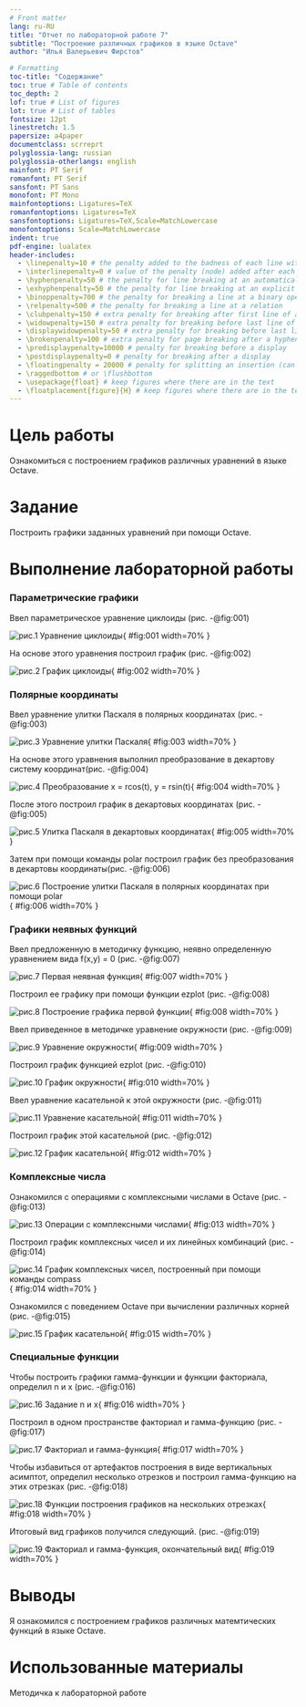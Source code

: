 ```yaml
---
# Front matter
lang: ru-RU
title: "Отчет по лабораторной работе 7"
subtitle: "Построение различных графиков в языке Octave"
author: "Илья Валерьевич Фирстов"

# Formatting
toc-title: "Содержание"
toc: true # Table of contents
toc_depth: 2
lof: true # List of figures
lot: true # List of tables
fontsize: 12pt
linestretch: 1.5
papersize: a4paper
documentclass: scrreprt
polyglossia-lang: russian
polyglossia-otherlangs: english
mainfont: PT Serif
romanfont: PT Serif
sansfont: PT Sans
monofont: PT Mono
mainfontoptions: Ligatures=TeX
romanfontoptions: Ligatures=TeX
sansfontoptions: Ligatures=TeX,Scale=MatchLowercase
monofontoptions: Scale=MatchLowercase
indent: true
pdf-engine: lualatex
header-includes:
  - \linepenalty=10 # the penalty added to the badness of each line within a paragraph (no associated penalty node) Increasing the value makes tex try to have fewer lines in the paragraph.
  - \interlinepenalty=0 # value of the penalty (node) added after each line of a paragraph.
  - \hyphenpenalty=50 # the penalty for line breaking at an automatically inserted hyphen
  - \exhyphenpenalty=50 # the penalty for line breaking at an explicit hyphen
  - \binoppenalty=700 # the penalty for breaking a line at a binary operator
  - \relpenalty=500 # the penalty for breaking a line at a relation
  - \clubpenalty=150 # extra penalty for breaking after first line of a paragraph
  - \widowpenalty=150 # extra penalty for breaking before last line of a paragraph
  - \displaywidowpenalty=50 # extra penalty for breaking before last line before a display math
  - \brokenpenalty=100 # extra penalty for page breaking after a hyphenated line
  - \predisplaypenalty=10000 # penalty for breaking before a display
  - \postdisplaypenalty=0 # penalty for breaking after a display
  - \floatingpenalty = 20000 # penalty for splitting an insertion (can only be split footnote in standard LaTeX)
  - \raggedbottom # or \flushbottom
  - \usepackage{float} # keep figures where there are in the text
  - \floatplacement{figure}{H} # keep figures where there are in the text
---
```


# Цель работы

Ознакомиться с построением графиков различных уравнений в языке Octave.

# Задание

Построить графики заданных уравнений при помощи Octave. 

# Выполнение лабораторной работы

### Параметрические графики

Ввел параметрическое уравнение циклоиды (рис. -@fig:001)

![рис.1 Уравнение циклоиды](image/1.png){ #fig:001 width=70% }

На основе этого уравнения построил график (рис. -@fig:002)

![рис.2 График циклоиды](image/cycloid.png){ #fig:002 width=70% }

### Полярные координаты

Ввел уравнение улитки Паскаля в полярных координатах (рис. -@fig:003)

![рис.3 Уравнение улитки Паскаля](image/2.png){ #fig:003 width=70% }

На основе этого уравнения выполнил преобразование в декартову систему координат(рис. -@fig:004)

![рис.4 Преобразование x = r*cos(t), y = r*sin(t)](image/3.png){ #fig:004 width=70% }

После этого построил график в декартовых координатах (рис. -@fig:005)

![рис.5 Улитка Паскаля в декартовых координатах ](image/limacon.png){ #fig:005 width=70% }

Затем при помощи команды polar построил график без преобразования в декартовы координаты(рис. -@fig:006)

![рис.6 Построение улитки Паскаля в полярных координатах при помощи polar ](image/limacon2.png){ #fig:006 width=70% }


### Графики неявных функций

Ввел предложенную в методичку функцию, неявно определенную уравнением вида f(x,y) = 0 (рис. -@fig:007)

![рис.7 Первая неявная функция ](image/4.png){ #fig:007 width=70% }

Построил ее графику при помощи функции ezplot (рис. -@fig:008)

![рис.8 Построение графика первой функции](image/impl1.png){ #fig:008 width=70% }

Ввел приведенное в методичке уравнение окружности (рис. -@fig:009)

![рис.9 Уравнение окружности](image/5.png){ #fig:009 width=70% }

Построил график функцией ezplot (рис. -@fig:010)

![рис.10 График окружности](image/impl2.png){ #fig:010 width=70% }

Ввел уравнение касательной к этой окружности (рис. -@fig:011)

![рис.11 Уравнение касательной ](image/6.png){ #fig:011 width=70% }

Построил график этой касательной (рис. -@fig:012)

![рис.12 График касательной ](image/impl3.png){ #fig:012 width=70% }

### Комплексные числа

Ознакомился с операциями с комплексными числами в Octave (рис. -@fig:013)

![рис.13 Операции с комплексными числами ](image/7.png){ #fig:013 width=70% }

Построил график комплексных чисел и их линейных комбинаций (рис. -@fig:014)

![рис.14 График комплексных чисел, построенный при помощи команды compass ](image/complex.png){ #fig:014 width=70% }

Ознакомился с поведением Octave при вычислении различных корней (рис. -@fig:015)

![рис.15 График касательной ](image/8.png){ #fig:015 width=70% }

### Специальные функции

Чтобы построить графики гамма-функции и функции факториала, определил n и x (рис. -@fig:016)

![рис.16 Задание n и x ](image/9.png){ #fig:016 width=70% }

Построил в одном пространстве факториал и гамма-функцию (рис. -@fig:017)

![рис.17 Факториал и гамма-функция ](image/gamma.png){ #fig:017 width=70% }

Чтобы избавиться от артефактов построения в виде вертикальных асимптот, определил несколько отрезков и построил гамма-функцию на этих отрезках (рис. -@fig:018)

![рис.18 Функции построения графиков на нескольких отрезках ](image/10.png){ #fig:018 width=70% }

Итоговый вид графиков получился следующий. (рис. -@fig:019)

![рис.19 Факториал и гамма-функция, окончательный вид ](image/gamma2.png){ #fig:019 width=70% }

# Выводы

Я ознакомился с построением графиков различных матемтических функций в языке Octave.

# Использованные материалы

Методичка к лабораторной работе

